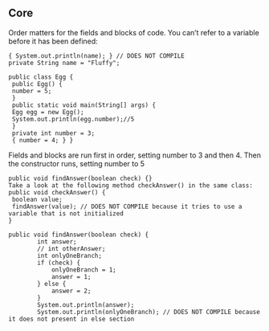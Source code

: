 ## Core

Order matters for the fields and blocks of code. You can’t refer to a variable before it has 
been defined:
```
{ System.out.println(name); } // DOES NOT COMPILE
private String name = "Fluffy";
```
```
public class Egg {
 public Egg() {
 number = 5;
 }
 public static void main(String[] args) {
 Egg egg = new Egg();
 System.out.println(egg.number);//5
 }
 private int number = 3;
 { number = 4; } }
```
Fields and blocks are run first in order, setting number
to 3 and then 4. Then the constructor runs, setting number to 5
```
public void findAnswer(boolean check) {}
Take a look at the following method checkAnswer() in the same class:
public void checkAnswer() {
 boolean value;
 findAnswer(value); // DOES NOT COMPILE because it tries to use a variable that is not initialized
}
```
```
public void findAnswer(boolean check) {
        int answer;
        // int otherAnswer;
        int onlyOneBranch;
        if (check) {
            onlyOneBranch = 1;
            answer = 1;
        } else {
            answer = 2;
        }
        System.out.println(answer);
        System.out.println(onlyOneBranch); // DOES NOT COMPILE because it does not present in else section
```
